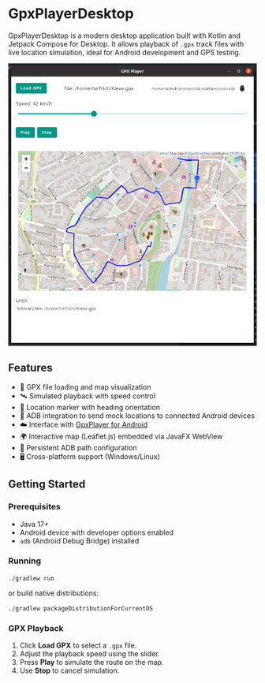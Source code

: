# GpxPlayerDesktop

GpxPlayerDesktop is a modern desktop application built with Kotlin and Jetpack Compose for Desktop. It allows playback of `.gpx` track files with live location simulation, ideal for Android development and GPS testing.

![Screenshot](assets/screenshot.png)

## Features

- 📍 GPX file loading and map visualization
- 🛰️ Simulated playback with speed control
- 🎯 Location marker with heading orientation
- 📡 ADB integration to send mock locations to connected Android devices
- ☁️ Interface with [GpxPlayer for Android](https://github.com/Pygmalion69/GpxPlayerAndroid)
- 🌍 Interactive map (Leaflet.js) embedded via JavaFX WebView
- 💾 Persistent ADB path configuration
- 🖥️ Cross-platform support (Windows/Linux)

## Getting Started

### Prerequisites

- Java 17+
- Android device with developer options enabled
- `adb` (Android Debug Bridge) installed

### Running

```
./gradlew run
```

or build native distributions:

```
./gradlew packageDistributionForCurrentOS
```

### GPX Playback

1. Click **Load GPX** to select a `.gpx` file.
2. Adjust the playback speed using the slider.
3. Press **Play** to simulate the route on the map.
4. Use **Stop** to cancel simulation.

